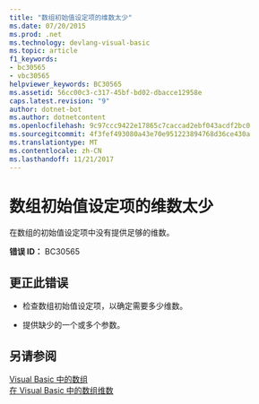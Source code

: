 ```yaml
---
title: "数组初始值设定项的维数太少"
ms.date: 07/20/2015
ms.prod: .net
ms.technology: devlang-visual-basic
ms.topic: article
f1_keywords:
- bc30565
- vbc30565
helpviewer_keywords: BC30565
ms.assetid: 56cc00c3-c317-45bf-bd02-dbacce12958e
caps.latest.revision: "9"
author: dotnet-bot
ms.author: dotnetcontent
ms.openlocfilehash: 9c97ccc9422e17865c7caccad2ebf043acdf2bc0
ms.sourcegitcommit: 4f3fef493080a43e70e951223894768d36ce430a
ms.translationtype: MT
ms.contentlocale: zh-CN
ms.lasthandoff: 11/21/2017
---
```

# <a name="array-initializer-has-too-few-dimensions"></a>数组初始值设定项的维数太少
在数组的初始值设定项中没有提供足够的维数。  
  
 **错误 ID：** BC30565  
  
## <a name="to-correct-this-error"></a>更正此错误  
  
-   检查数组初始值设定项，以确定需要多少维数。  
  
-   提供缺少的一个或多个参数。  
  
## <a name="see-also"></a>另请参阅  
 [Visual Basic 中的数组](~/docs/visual-basic/programming-guide/language-features/arrays/index.md)  
 [在 Visual Basic 中的数组维数](~/docs/visual-basic/programming-guide/language-features/arrays/array-dimensions.md)

